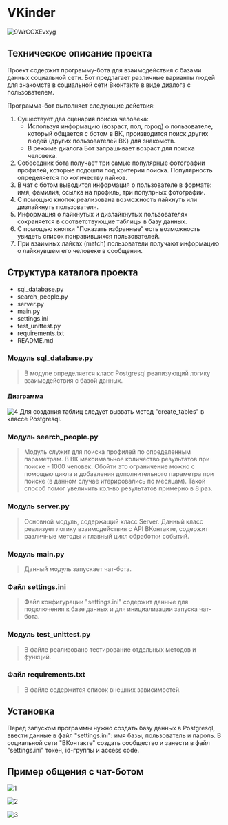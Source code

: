 # VKinder

![9WrCCXEvxyg](https://user-images.githubusercontent.com/100129717/179293274-18206c68-693f-4c6c-8e25-6106a970e9b0.jpg)


## Техническое описание проекта

Проект содержит программу-бота для взаимодействия с базами данных социальной сети. Бот предлагает различные варианты людей для знакомств
в социальной сети Вконтакте в виде диалога с пользователем.

Программа-бот выполняет следующие действия:

1. Существует два сценария поиска человека:
    * Используя информацию (возраст, пол, город) о пользователе, который общается с ботом в ВК, производится поиск других людей (других пользователей ВК) для знакомств.
    * В режиме диалога Бот запрашивает возраст для поиска человека.
2. Собеседник бота получает три самые популярные фотографии профилей, которые подошли под критерии поиска. Популярность определяется по количеству лайков.
3. В чат с ботом выводится информация о пользователе в формате: имя, фамилия, ссылка на профиль, три популрных фотографии.
4. С помощью кнопок реализована возможность лайкнуть или дизлайкнуть пользователя.
5. Информация о лайкнутых и дизлайкнутых пользователях сохраняется в соответствующие таблицы в базу данных.
6. С помощью кнопки "Показать избранные" есть возможность увидеть список понравившихся пользователей.
7. При взаимных лайках (match) пользователи получают информацию о лайкнувшем его человеке в сообщении.



## Структура каталога проекта

- sql_database.py
- search_people.py
- server.py
- main.py
- settings.ini
- test_unittest.py
- requirements.txt
- README.md

### Модуль sql_database.py
>В модуле определяется класс Postgresql реализующий логику взаимодействия с базой данных.
#### Диаграмма
![4](https://user-images.githubusercontent.com/100129717/179345921-3e2023a1-478c-4d7a-b63a-56f953169d3e.png)
Для создания таблиц следует вызвать метод "create_tables" в классе Postgresql.

### Модуль search_people.py
>Модуль служит для поиска профилей по определенным параметрам. 
>В ВК максимальное количество результатов при поиске - 1000 человек. Обойти это ограничение можно с помощью цикла и добавления
>дополнительного параметра при поиске (в данном случае итерировались по месяцам). Такой способ помог увеличить кол-во
>результатов примерно в 8 раз.

### Модуль server.py
>Основной модуль, содержащий класс Server. Данный класс реализует логику взаимодействия с API ВКонтакте, 
>содержит различные методы и главный цикл обработки событий.

### Модуль main.py
>Данный модуль запускает чат-бота.

### Файл settings.ini
>Файл конфигурации "settings.ini" содержит данные для подключения к базе данных и для инициализации запуска чат-бота.

### Модуль test_unittest.py
>В файле реализовано тестирование отдельных методов и функций.

### Файл requirements.txt
>В файле содержится список внешних зависимостей.


## Установка
Перед запуском программы нужно создать базу данных в Postgresql, ввести данные в файл "settings.ini": имя базы, пользователь и пароль.
В социальной сети "ВКонтакте" создать сообщество и занести в файл "settings.ini" токен, id-группы и access code.

## Пример общения с чат-ботом
![1](https://user-images.githubusercontent.com/100129717/179293347-7123046b-e7e7-406d-a8ff-a148b55e455c.png)

![2](https://user-images.githubusercontent.com/100129717/179293358-771ed772-3209-46d2-9ce8-c2a1ec4bdadc.png)

![3](https://user-images.githubusercontent.com/100129717/179293361-b74ff9d7-d4cf-43de-9bf0-4f1a3b1bcf6d.png)
